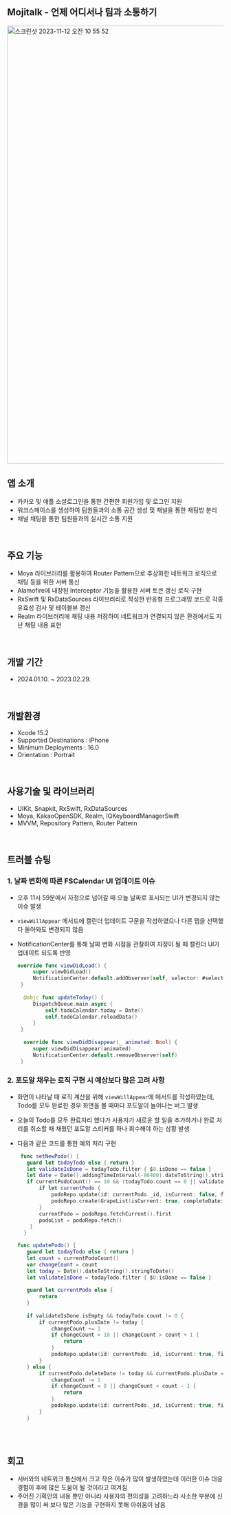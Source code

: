 ## Mojitalk - 언제 어디서나 팀과 소통하기
<img width="1018" alt="스크린샷 2023-11-12 오전 10 55 52" src="https://github.com/i-seo725/PodoTodo/assets/140357379/901e9bd8-1d6f-4dd6-bd61-eb324756a777">


## 앱 소개
 * 카카오 및 애플 소셜로그인을 통한 간편한 회원가입 및 로그인 지원
 * 워크스페이스를 생성하여 팀원들과의 소통 공간 생성 및 채널을 통한 채팅방 분리
 * 채널 채팅을 통한 팀원들과의 실시간 소통 지원
<br/>

## 주요 기능
 * Moya 라이브러리를 활용하여 Router Pattern으로 추상화한 네트워크 로직으로 채팅 등을 위한 서버 통신
 * Alamofire에 내장된 Interceptor 기능을 활용한 서버 토큰 갱신 로직 구현
 * RxSwift 및 RxDataSources 라이브러리로 작성한 반응형 프로그래밍 코드로 각종 유효성 검사 및 테이블뷰 갱신
 * Realm 라이브러리에 채팅 내용 저장하여 네트워크가 연결되지 않은 환경에서도 지난 채팅 내용 표현
 <br/>

## 개발 기간
 * 2024.01.10. ~ 2023.02.29.
<br/>


## 개발환경
  * Xcode 15.2
  * Supported Destinations : iPhone
  * Minimum Deployments : 16.0
  * Orientation : Portrait
<br/>


## 사용기술 및 라이브러리
 * UIKit, Snapkit, RxSwift, RxDataSources
 * Moya, KakaoOpenSDK, Realm, IQKeyboardManagerSwift
 * MVVM, Repository Pattern, Router Pattern
 <br/>
 
## 트러블 슈팅     
 ### 1. 날짜 변화에 따른 FSCalendar UI 업데이트 이슈
   * 오후 11시 59분에서 자정으로 넘어갈 때 오늘 날짜로 표시되는 UI가 변경되지 않는 이슈 발생
   * `viewWillAppear` 메서드에 캘린더 업데이트 구문을 작성하였으나 다른 탭을 선택했다 돌아와도 변경되지 않음
   * NotificationCenter를 통해 날짜 변화 시점을 관찰하여 자정이 될 때 캘린더 UI가 업데이트 되도록 반영

     ```swift
     override func viewDidLoad() {
          super.viewDidLoad()
          NotificationCenter.default.addObserver(self, selector: #selector(updateToday), name: NSNotification.Name.NSCalendarDayChanged, object: nil)
      }
  
       @objc func updateToday() {
          DispatchQueue.main.async {
              self.todoCalendar.today = Date()
              self.todoCalendar.reloadData()
          }
      }
      
       override func viewDidDisappear(_ animated: Bool) {
          super.viewDidDisappear(animated)
          NotificationCenter.default.removeObserver(self)
      }
     ```
   
 ### 2. 포도알 채우는 로직 구현 시 예상보다 많은 고려 사항
   * 화면이 나타날 때 로직 계산을 위해 `viewWillAppear`에 메서드를 작성하였는데, Todo를 모두 완료한 경우 화면을 볼 때마다 포도알이 늘어나는 버그 발생
   * 오늘의 Todo를 모두 완료처리 했다가 사용자가 새로운 할 일을 추가하거나 완료 처리를 취소할 때 채웠던 포도알 스티커를 하나 회수해야 하는 상황 발생
   * 다음과 같은 코드를 통한 예외 처리 구현

     ```swift
      func setNewPodo() {
        guard let todayTodo else { return }
        let validateIsDone = todayTodo.filter { $0.isDone == false }
        let date = Date().addingTimeInterval(-86400).dateToString().stringToDate()
        if currentPodoCount() == 10 && (todayTodo.count == 0 || validateIsDone.isEmpty) {
            if let currentPodo {
                podoRepo.update(id: currentPodo._id, isCurrent: false, fillCount: 10, completeDate: date, plusDate: date, deleteDate: nil)
                podoRepo.create(GrapeList(isCurrent: true, completeDate: nil, plusDate: nil, deleteDate: nil))
            }
            currentPodo = podoRepo.fetchCurrent().first
            podoList = podoRepo.fetch()
         }
       }

     func updatePodo() {
        guard let todayTodo else { return }
        let count = currentPodoCount()
        var changeCount = count
        let today = Date().dateToString().stringToDate()
        let validateIsDone = todayTodo.filter { $0.isDone == false }
        
        guard let currentPodo else {
            return
        }
        
        if validateIsDone.isEmpty && todayTodo.count != 0 {
            if currentPodo.plusDate != today {
                changeCount += 1
                if changeCount > 10 || changeCount > count + 1 {
                    return
                }
                podoRepo.update(id: currentPodo._id, isCurrent: true, fillCount: changeCount, completeDate: nil, plusDate: today, deleteDate: nil)
            }
        } else {
            if currentPodo.deleteDate != today && currentPodo.plusDate == today {
                changeCount -= 1
                if changeCount < 0 || changeCount < count - 1 {
                    return
                }
                podoRepo.update(id: currentPodo._id, isCurrent: true, fillCount: changeCount, completeDate: nil, plusDate: nil, deleteDate: today)
            }
        }
    
     ```

<br/>

## 회고
 * 서버와의 네트워크 통신에서 크고 작은 이슈가 많이 발생하였는데 이러한 이슈 대응 경험이 후에 많은 도움이 될 것이라고 여겨짐
 * 주어진 기획안의 내용 뿐만 아니라 사용자의 편의성을 고려하느라 사소한 부분에 신경을 많이 써 보다 많은 기능을 구현하지 못해 아쉬움이 남음
